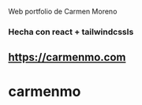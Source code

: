 Web portfolio de Carmen Moreno
### Hecha con react + tailwindcssls

## https://carmenmo.com

# carmenmo
